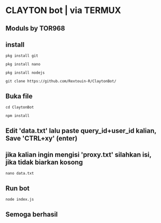 
# CLAYTON bot | via TERMUX 

## Moduls by TOR968

## install 
```
pkg install git
```
```
pkg install nano
```
```
pkg install nodejs
```
```
git clone https://github.com/Rextouin-R/ClaytonBot/
```
## Buka file
```
cd ClaytonBot
```
```
npm install
```
## Edit 'data.txt' lalu paste query_id+user_id kalian, Save 'CTRL+xy' (enter) 
## jika kalian ingin mengisi 'proxy.txt' silahkan isi, jika tidak biarkan kosong
```
nano data.txt
```
## Run bot
```
node index.js
```
## Semoga berhasil 
